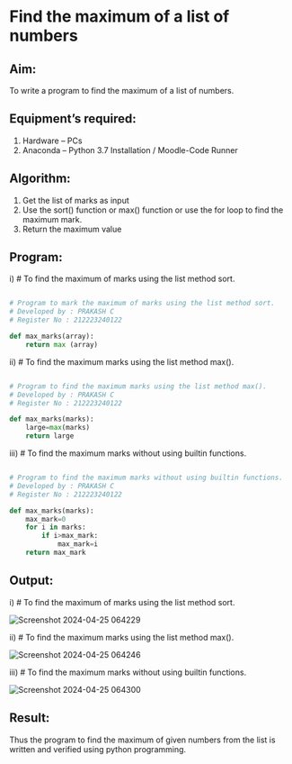 # Find the maximum of a list of numbers
## Aim:
To write a program to find the maximum of a list of numbers.
## Equipment’s required:
1.	Hardware – PCs
2.	Anaconda – Python 3.7 Installation / Moodle-Code Runner
## Algorithm:
1.	Get the list of marks as input
2.	Use the sort() function or max() function or use the for loop to find the maximum mark.
3.	Return the maximum value
## Program:

i)	# To find the maximum of marks using the list method sort.
```Python

# Program to mark the maximum of marks using the list method sort.
# Developed by : PRAKASH C
# Register No : 212223240122

def max_marks(array):
    return max (array)

```

ii)	# To find the maximum marks using the list method max().
```Python

# Program to find the maximum marks using the list method max().
# Developed by : PRAKASH C
# Register No : 212223240122

def max_marks(marks):
    large=max(marks)
    return large

```

iii) # To find the maximum marks without using builtin functions.
```Python

# Program to find the maximum marks without using builtin functions.
# Developed by : PRAKASH C
# Register No : 212223240122

def max_marks(marks):
    max_mark=0
    for i in marks:
        if i>max_mark:
            max_mark=i
    return max_mark

```



## Output:


i) # To find the maximum of marks using the list method sort.

![Screenshot 2024-04-25 064229](https://github.com/Prakash-Chandran/FindMaximum/assets/147120899/94b0a2e2-566c-4b96-b030-35eaed52cb2d)


ii) # To find the maximum marks using the list method max().

![Screenshot 2024-04-25 064246](https://github.com/Prakash-Chandran/FindMaximum/assets/147120899/35d879ae-9cb1-45b9-ba7d-1a741d2a5b7f)


iii) # To find the maximum marks without using builtin functions.

![Screenshot 2024-04-25 064300](https://github.com/Prakash-Chandran/FindMaximum/assets/147120899/a7073e57-37b5-4ff4-8ebd-2baf2cd44cca)


## Result:
Thus the program to find the maximum of given numbers from the list is written and verified using python programming.
